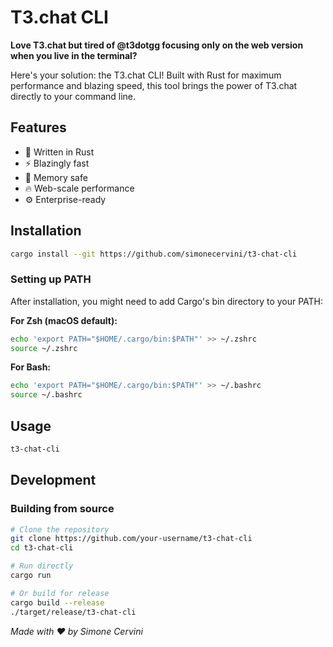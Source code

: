 # T3.chat CLI

**Love T3.chat but tired of @t3dotgg focusing only on the web version when you live in the terminal?**

Here's your solution: the T3.chat CLI! Built with Rust for maximum performance and blazing speed, this tool brings the power of T3.chat directly to your command line.

## Features

- 🦀 Written in Rust
- ⚡ Blazingly fast
- 💾 Memory safe
- 🔥 Web-scale performance
- ⚙️ Enterprise-ready

## Installation

```bash
cargo install --git https://github.com/simonecervini/t3-chat-cli
```

### Setting up PATH

After installation, you might need to add Cargo's bin directory to your PATH:

**For Zsh (macOS default):**

```bash
echo 'export PATH="$HOME/.cargo/bin:$PATH"' >> ~/.zshrc
source ~/.zshrc
```

**For Bash:**

```bash
echo 'export PATH="$HOME/.cargo/bin:$PATH"' >> ~/.bashrc
source ~/.bashrc
```

## Usage

```bash
t3-chat-cli
```

## Development

### Building from source

```bash
# Clone the repository
git clone https://github.com/your-username/t3-chat-cli
cd t3-chat-cli

# Run directly
cargo run

# Or build for release
cargo build --release
./target/release/t3-chat-cli
```

_Made with ❤️ by Simone Cervini_
